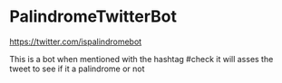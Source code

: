 # PalindromeTwitterBot

https://twitter.com/ispalindromebot

This is a bot when mentioned with the hashtag #check it will asses the tweet to see if it a palindrome or not
